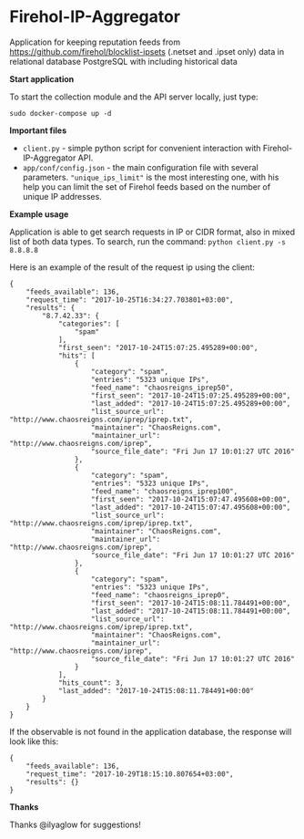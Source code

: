 # Firehol-IP-Aggregator
Аpplication for keeping reputation feeds from https://github.com/firehol/blocklist-ipsets (.netset and .ipset only) data in relational database PostgreSQL with including historical data

**Start application**

To start the collection module and the API server locally, just type:
```
sudo docker-compose up -d
```

**Important files**

* `client.py` - simple python script for convenient interaction with Firehol-IP-Aggregator API.
* `app/conf/config.json` - the main configuration file with several parameters. `"unique_ips_limit"` is the most interesting one, with his help you can limit the set of Firehol feeds based on the number of unique IP addresses.

**Example usage**

Application is able to get search requests in IP or CIDR format, also in mixed list of both data types. To search, run the command:
`python client.py -s 8.8.8.8` 

Here is an example of the result of the request ip using the client:
```
{
    "feeds_available": 136,
    "request_time": "2017-10-25T16:34:27.703801+03:00",
    "results": {
        "8.7.42.33": {
            "categories": [
                "spam"
            ],
            "first_seen": "2017-10-24T15:07:25.495289+00:00",
            "hits": [
                {
                    "category": "spam",
                    "entries": "5323 unique IPs",
                    "feed_name": "chaosreigns_iprep50",
                    "first_seen": "2017-10-24T15:07:25.495289+00:00",
                    "last_added": "2017-10-24T15:07:25.495289+00:00",
                    "list_source_url": "http://www.chaosreigns.com/iprep/iprep.txt",
                    "maintainer": "ChaosReigns.com",
                    "maintainer_url": "http://www.chaosreigns.com/iprep",
                    "source_file_date": "Fri Jun 17 10:01:27 UTC 2016"
                },
                {
                    "category": "spam",
                    "entries": "5323 unique IPs",
                    "feed_name": "chaosreigns_iprep100",
                    "first_seen": "2017-10-24T15:07:47.495608+00:00",
                    "last_added": "2017-10-24T15:07:47.495608+00:00",
                    "list_source_url": "http://www.chaosreigns.com/iprep/iprep.txt",
                    "maintainer": "ChaosReigns.com",
                    "maintainer_url": "http://www.chaosreigns.com/iprep",
                    "source_file_date": "Fri Jun 17 10:01:27 UTC 2016"
                },
                {
                    "category": "spam",
                    "entries": "5323 unique IPs",
                    "feed_name": "chaosreigns_iprep0",
                    "first_seen": "2017-10-24T15:08:11.784491+00:00",
                    "last_added": "2017-10-24T15:08:11.784491+00:00",
                    "list_source_url": "http://www.chaosreigns.com/iprep/iprep.txt",
                    "maintainer": "ChaosReigns.com",
                    "maintainer_url": "http://www.chaosreigns.com/iprep",
                    "source_file_date": "Fri Jun 17 10:01:27 UTC 2016"
                }
            ],
            "hits_count": 3,
            "last_added": "2017-10-24T15:08:11.784491+00:00"
        }
    }
}
```
If the observable is not found in the application database, the response will look like this:
```
{
    "feeds_available": 136,
    "request_time": "2017-10-29T18:15:10.807654+03:00",
    "results": {}
}
```

**Thanks**

Thanks @ilyaglow for suggestions!
